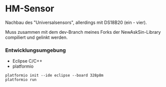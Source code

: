# HM-Sensor
Nachbau des "Universalsensors", allerdings mit DS18B20 (ein - vier).

Muss zusammen mit dem dev-Branch meines Forks der NewAskSin-Library compiliert und gelinkt werden.

### Entwicklungsumgebung
* Eclipse C/C++
* platformio 
<pre><code>platformio init --ide eclipse --board 328p8m 
platformio run</code></pre>





